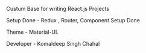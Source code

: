 Custum Base for writing React.js Projects

Setup Done - Redux , Router, Component Setup Done

Theme - Material-UI.

Developer - Komaldeep Singh Chahal
